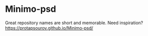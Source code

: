 # Minimo-psd
Great repository names are short and memorable. Need inspiration?
 https://protapsourov.github.io/Minimo-psd/
